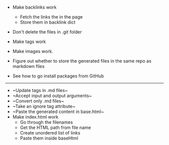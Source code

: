 * Make backlinks work
    * Fetch the links the in the page
    * Store them in backlink dict

* Don't delete the files in .git folder
* Make tags work
* Make images work.
* Figure out whether to store the generated files in the same repo as markdown files
* See how to go install packages from GitHub

---------------------------------
* ~Update tags in .md files~
* ~Accept input and output arguments~
* ~Convert only .md files~
* ~Take an ignore tag attribute~
* ~Paste the generated content in base.html~
* Make index.html work
    * Go through the filenames
    * Get the HTML path from file name
    * Create unordered list of links
    * Paste them inside baseHtml
